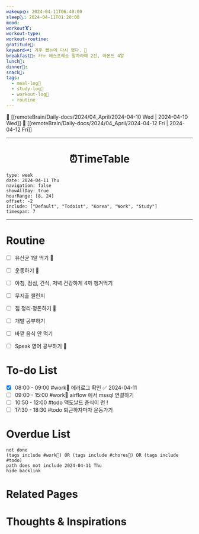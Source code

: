 ```yaml
---
wakeup🌞: 2024-04-11T06:40:00
sleep🌜: 2024-04-11T01:20:00
mood: 
workout🏋️: 
workout-type: 
workout-routine: 
gratitude🙏: 
keyword🗝️: 겨우 뺐는데 다시 쪘다. 🐖
breakfast🍳: 카누 에스프레소 말차라떼 2잔, 아몬드 4알
lunch🍚: 
dinner🥗: 
snack🍬: 
tags:
  - meal-log📝
  - study-log📓
  - workout-log💪
  - routine
---
```


🔺 [[remoteBrain/Daily-docs/2024/04_April/2024-04-10 Wed | 2024-04-10 Wed]]
🔻 [[remoteBrain/Daily-docs/2024/04_April/2024-04-12 Fri | 2024-04-12 Fri]]
___
<h1> <center>⏰TimeTable </center> </h1>

```gEvent
type: week
date: 2024-04-11 Thu
navigation: false
showAllDay: true
hourRange: [8, 24]
offset: -2
include: ["Default", "Todoist", "Korea", "Work", "Study"]
timespan: 7
```

--- 


# Routine 

- [ ] 유산균 1알 먹기 🔼 
- [ ] 운동하기 🔼
- [ ] 아침, 점심, 간식, 저녁 건강하게 4끼 챙겨먹기
- [ ] 무지출 챌린지 
- [ ] 집 정리·정돈하기 🔼
- [ ] 개발 공부하기
- [ ] 바깥 음식 안 먹기 
- [ ] Speak 영어 공부하기 🔼 


# To-do List

- [x] 08:00 - 09:00 #work💼 에러로그 확인 ✅ 2024-04-11
- [ ] 09:00 - 15:00 #work💼 airflow 에서 mssql 연결하기
- [ ] 10:50 - 12:00 #todo 맥도날드 춘식이 런 !
- [ ] 17:30 - 18:30 #todo 퇴근하자마자 운동가기
# Overdue List
```tasks
not done
(tags include #work💼) OR (tags include #chores🧺) OR (tags include #todo)
path does not include 2024-04-11 Thu
hide backlink
```

# Related Pages



# Thoughts & Inspirations

